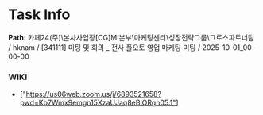 # Task Info

**Path:** 카페24(주)\본사사업장\[CG]MI본부\마케팅센터\성장전략그룹\그로스파트너팀 / hknam / [341111] 미팅 및 회의 _ 전사 풀오토 영업 마케팅 미팅 / 2025-10-01_00-00-00

### WIKI
- ["https://us06web.zoom.us/j/6893521658?pwd=Kb7Wmx9emgn15XzaUJaq8eBlORqn05.1"]


